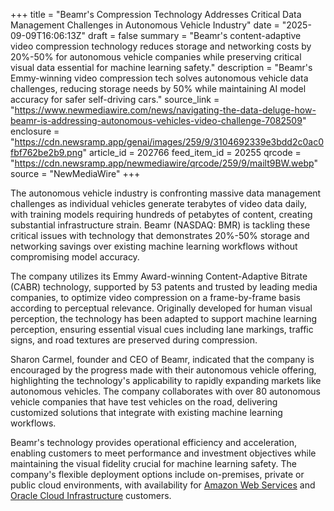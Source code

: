 +++
title = "Beamr's Compression Technology Addresses Critical Data Management Challenges in Autonomous Vehicle Industry"
date = "2025-09-09T16:06:13Z"
draft = false
summary = "Beamr's content-adaptive video compression technology reduces storage and networking costs by 20%-50% for autonomous vehicle companies while preserving critical visual data essential for machine learning safety."
description = "Beamr's Emmy-winning video compression tech solves autonomous vehicle data challenges, reducing storage needs by 50% while maintaining AI model accuracy for safer self-driving cars."
source_link = "https://www.newmediawire.com/news/navigating-the-data-deluge-how-beamr-is-addressing-autonomous-vehicles-video-challenge-7082509"
enclosure = "https://cdn.newsramp.app/genai/images/259/9/3104692339e3bdd2c0ac0fbf762be2b9.png"
article_id = 202766
feed_item_id = 20255
qrcode = "https://cdn.newsramp.app/newmediawire/qrcode/259/9/mailt9BW.webp"
source = "NewMediaWire"
+++

<p>The autonomous vehicle industry is confronting massive data management challenges as individual vehicles generate terabytes of video data daily, with training models requiring hundreds of petabytes of content, creating substantial infrastructure strain. Beamr (NASDAQ: BMR) is tackling these critical issues with technology that demonstrates 20%-50% storage and networking savings over existing machine learning workflows without compromising model accuracy.</p><p>The company utilizes its Emmy Award-winning Content-Adaptive Bitrate (CABR) technology, supported by 53 patents and trusted by leading media companies, to optimize video compression on a frame-by-frame basis according to perceptual relevance. Originally developed for human visual perception, the technology has been adapted to support machine learning perception, ensuring essential visual cues including lane markings, traffic signs, and road textures are preserved during compression.</p><p>Sharon Carmel, founder and CEO of Beamr, indicated that the company is encouraged by the progress made with their autonomous vehicle offering, highlighting the technology's applicability to rapidly expanding markets like autonomous vehicles. The company collaborates with over 80 autonomous vehicle companies that have test vehicles on the road, delivering customized solutions that integrate with existing machine learning workflows.</p><p>Beamr's technology provides operational efficiency and acceleration, enabling customers to meet performance and investment objectives while maintaining the visual fidelity crucial for machine learning safety. The company's flexible deployment options include on-premises, private or public cloud environments, with availability for <a href="https://aws.amazon.com" rel="nofollow" target="_blank">Amazon Web Services</a> and <a href="https://www.oracle.com/cloud" rel="nofollow" target="_blank">Oracle Cloud Infrastructure</a> customers.</p>